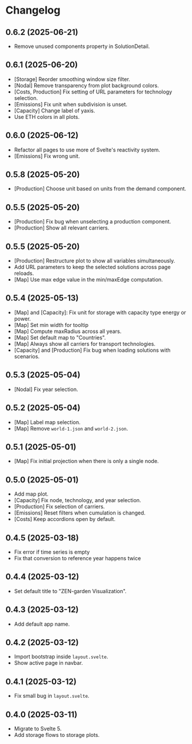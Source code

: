 # Changelog

## 0.6.2 (2025-06-21)

- Remove unused components property in SolutionDetail.

## 0.6.1 (2025-06-20)

- [Storage] Reorder smoothing window size filter.
- [Nodal] Remove transparency from plot background colors.
- [Costs, Production] Fix setting of URL parameters for technology selection.
- [Emissions] Fix unit when subdivision is unset.
- [Capacity] Change label of yaxis.
- Use ETH colors in all plots.

## 0.6.0 (2025-06-12)

- Refactor all pages to use more of Svelte's reactivity system.
- [Emissions] Fix wrong unit.

## 0.5.8 (2025-05-20)

- [Production] Choose unit based on units from the demand component.

## 0.5.5 (2025-05-20)

- [Production] Fix bug when unselecting a production component.
- [Production] Show all relevant carriers.

## 0.5.5 (2025-05-20)

- [Production] Restructure plot to show all variables simultaneously.
- Add URL parameters to keep the selected solutions across page reloads.
- [Map] Use max edge value in the min/maxEdge computation.

## 0.5.4 (2025-05-13)

- [Map] and [Capacity]: Fix unit for storage with capacity type energy or power.
- [Map] Set min width for tooltip
- [Map] Compute maxRadius across all years.
- [Map] Set default map to "Countries".
- [Map] Always show all carriers for transport technologies.
- [Capacity] and [Production] Fix bug when loading solutions with scenarios.

## 0.5.3 (2025-05-04)

- [Nodal] Fix year selection.

## 0.5.2 (2025-05-04)

- [Map] Label map selection.
- [Map] Remove `world-1.json` and `world-2.json`.

## 0.5.1 (2025-05-01)

- [Map] Fix initial projection when there is only a single node.

## 0.5.0 (2025-05-01)

- Add map plot.
- [Capacity] Fix node, technology, and year selection.
- [Production] Fix selection of carriers.
- [Emissions] Reset filters when cumulation is changed.
- [Costs] Keep accordions open by default.

## 0.4.5 (2025-03-18)

- Fix error if time series is empty
- Fix that conversion to reference year happens twice

## 0.4.4 (2025-03-12)

- Set default title to "ZEN-garden Visualization".

## 0.4.3 (2025-03-12)

- Add default app name.

## 0.4.2 (2025-03-12)

- Import bootstrap inside `layout.svelte`.
- Show active page in navbar.

## 0.4.1 (2025-03-12)

- Fix small bug in `layout.svelte`.

## 0.4.0 (2025-03-11)

- Migrate to Svelte 5.
- Add storage flows to storage plots.
